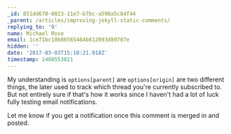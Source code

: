 ```yaml
---
_id: 851dd670-0023-11e7-b7bc-a598a5c84f44
_parent: /articles/improving-jekyll-static-comments/
replying_to: '9'
name: Michael Rose
email: 1ce71bc10b86565464b612093d89707e
hidden: ''
date: '2017-03-03T15:10:21.918Z'
timestamp: 1488553821
---
```


My understanding is `options[parent]` are `options[origin]` are two different things, the later used to track which thread you're currently subscribed to. But not entirely sure if that's how it works since I haven't had a lot of luck fully testing email notifications.

Let me know if you get a notification once this comment is merged in and posted.
